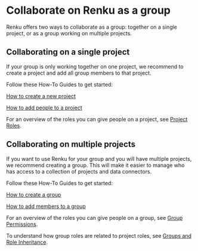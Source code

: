 # Collaborate on Renku as a group

Renku offers two ways to collaborate as a group: together on a single project, or as a group working
on multiple projects.

## Collaborating on a single project

If your group is only working together on one project, we recommend to create a project and add all group members to that project.

Follow these How-To Guides to get started:

[How to create a new project](/docs/users/projects/guides/create-a-project)

[How to add people to a project](/docs/users/collaboration/guides/add-people-to-project)

For an overview of the roles you can give people on a project, see [Project Roles](/docs/users/collaboration/permissions#project-roles).

## Collaborating on multiple projects

If you want to use Renku for your group and you will have multiple projects, we recommend creating a group. This will make it easier to manage who has access to a collection of projects and data connectors.

Follow these How-To Guides to get started:

[How to create a group](/docs/users/collaboration/guides/create-group)

[How to add members to a group](/docs/users/collaboration/guides/add-members-to-group)

For an overview of the roles you can give people on a group, see [Group Permissions](/docs/users/collaboration/permissions#group-permissions).

To understand how group roles are related to project roles, see [Groups and Role Inheritance](https://www.notion.so/Role-Inheritance-b70b2a48d74043ca9b78a5ed1f60ae10?pvs=21).
